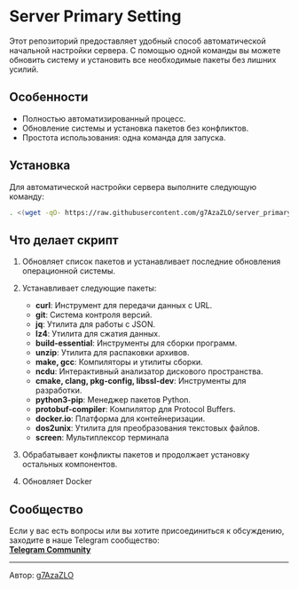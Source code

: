# Server Primary Setting

Этот репозиторий предоставляет удобный способ автоматической начальной настройки сервера. С помощью одной команды вы можете обновить систему и установить все необходимые пакеты без лишних усилий.

## Особенности

- Полностью автоматизированный процесс.
- Обновление системы и установка пакетов без конфликтов.
- Простота использования: одна команда для запуска.

## Установка

Для автоматической настройки сервера выполните следующую команду:

```bash
. <(wget -qO- https://raw.githubusercontent.com/g7AzaZLO/server_primary_setting/refs/heads/main/server_primary_setting.sh)
```

## Что делает скрипт

1. Обновляет список пакетов и устанавливает последние обновления операционной системы.
2. Устанавливает следующие пакеты:
   - **curl**: Инструмент для передачи данных с URL.
   - **git**: Система контроля версий.
   - **jq**: Утилита для работы с JSON.
   - **lz4**: Утилита для сжатия данных.
   - **build-essential**: Инструменты для сборки программ.
   - **unzip**: Утилита для распаковки архивов.
   - **make, gcc**: Компиляторы и утилиты сборки.
   - **ncdu**: Интерактивный анализатор дискового пространства.
   - **cmake, clang, pkg-config, libssl-dev**: Инструменты для разработки.
   - **python3-pip**: Менеджер пакетов Python.
   - **protobuf-compiler**: Компилятор для Protocol Buffers.
   - **docker.io**: Платформа для контейнеризации.
   - **dos2unix**: Утилита для преобразования текстовых файлов.
   - **screen**: Мультиплексор терминала

3. Обрабатывает конфликты пакетов и продолжает установку остальных компонентов.
4. Обновляет Docker

## Сообщество

Если у вас есть вопросы или вы хотите присоединиться к обсуждению, заходите в наше Telegram сообщество:  
[**Telegram Community**](https://t.me/g7team_ru)

---

Автор: [g7AzaZLO](https://github.com/g7AzaZLO)  

